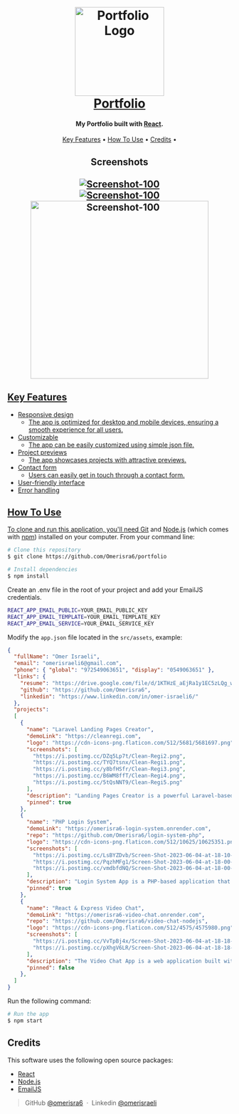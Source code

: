 <h1 align="center">
  <br>
  <a href="https://omer-israeli.com/"><img src="https://i.postimg.cc/cJ4Gz1Pc/logo-o-right.png" alt="Portfolio Logo" width="200"></a>
  <br>
  <a href="https://omer-israeli.com/">Portfolio</a>
  <br>
</h1>

<h4 align="center">My Portfolio built with <a href="https://react.dev/" target="_blank">React</a>.</h4>
<p align="center"></p>
<p align="center">
  <a href="#key-features">Key Features</a> •
  <a href="#how-to-use">How To Use</a> •
  <a href="#credits">Credits</a> •
</p>
<h2 align="center">
  Screenshots
  <br>
  <br>
  <a href="https://omer-israeli.com/"><img src="https://i.postimg.cc/MHJRWL7d/Screenshot-121.png" alt="Screenshot-100" border="0" /></a>
  <br>
  <a href="https://omer-israeli.com/"><img src="https://i.postimg.cc/0ydhs6Sw/Capture.png" alt="Screenshot-100" border="0" /></a>
  <br>
  <a href="https://omer-israeli.com/"><img src="https://i.postimg.cc/vB3XDbm3/Portfolio.png" alt="Screenshot-100" border="0" height="400">
</h2>


## Key Features

* Responsive design 
  - The app is optimized for desktop and mobile devices, ensuring a smooth experience for all users.
* Customizable
  - The app can be easily customized using simple json file.
* Project previews
  - The app showcases projects with attractive previews.
* Contact form
  - Users can easily get in touch through a contact form.
* User-friendly interface
* Error handling

## How To Use

To clone and run this application, you'll need [Git](https://git-scm.com) and [Node.js](https://nodejs.org/en/download/) (which comes with [npm](http://npmjs.com)) installed on your computer. From your command line:

```bash
# Clone this repository
$ git clone https://github.com/Omerisra6/portfolio

# Install dependencies
$ npm install
```

Create an .env file in the root of your project and add your EmailJS credentials.
<br>
```bash
REACT_APP_EMAIL_PUBLIC=YOUR_EMAIL_PUBLIC_KEY
REACT_APP_EMAIL_TEMPLATE=YOUR_EMAIL_TEMPLATE_KEY
REACT_APP_EMAIL_SERVICE=YOUR_EMAIL_SERVICE_KEY
```

Modify the `app.json` file located in the `src/assets`, example:
```json
{
  "fullName": "Omer Israeli",
  "email": "omerisraeli6@gmail.com",
  "phone": { "global": "972549063651", "display": "0549063651" },
  "links": { 
    "resume": "https://drive.google.com/file/d/1KTHzE_aEjRa1y1EC5zLQg_w2Idz3Qjj4/view?usp=sharing",
    "github": "https://github.com/Omerisra6",
    "linkedin": "https://www.linkedin.com/in/omer-israeli6/"
  },
  "projects": 
  [
    {
      "name": "Laravel Landing Pages Creator",
      "demoLink": "https://cleanregi.com",
      "logo": "https://cdn-icons-png.flaticon.com/512/5681/5681697.png",
      "screenshots": [
        "https://i.postimg.cc/DZq5Lp7t/Clean-Regi2.png",
        "https://i.postimg.cc/TYQ7tsnx/Clean-Regi1.png",
        "https://i.postimg.cc/y8bfHSfr/Clean-Regi3.png",
        "https://i.postimg.cc/B6WM8ffT/Clean-Regi4.png",
        "https://i.postimg.cc/5tQsNNT9/Clean-Regi5.png"
      ],
      "description": "Landing Pages Creator is a powerful Laravel-based platform designed to streamline the process of building landing pages for event registration.\n\nWith its user-friendly interface and efficient features, users can create customized landing pages in a matter of minutes.\n\nOne of the standout features of Landing Pages Creator is its speed. The platform is optimized to deliver fast loading times, ensuring that potential attendees have a seamless experience when accessing landing pages.\n\nCustomizability is another key aspect of Landing Pages Creator. Users have full control over the colors used on their landing pages, allowing them to match the branding and aesthetics of their events. The drag and drop interface enables easy construction of pages using a library of pre-prepared questions, providing a smooth and intuitive user experience.\n\nTo manage the number of attendees, Landing Pages Creator allows users to set a maximum guest limit. Additionally, there is an option to import a guest list via an Excel file. This feature ensures that only individuals included in the list can register for the event, providing precise control over attendance.\n\nFor more complex event registrations, the platform supports nested questions. This means that certain questions can be dependent on the answers to previous questions, allowing for a dynamic and tailored registration experience.\n\nAll past projects are conveniently accessible from the user's dashboard, where they can view and manage them. The final guests list can be downloaded directly from the dashboard, ensuring all necessary information is readily available.\n\nLanding Pages Creator supports both English and Hebrew languages, catering to a wider audience. The responsive design ensures that the landing pages adapt to different screen sizes and devices, providing a consistent and user-friendly experience across platforms.\n\nTo ensure security, all user registrations include email validation. This verification step adds an extra layer of protection and safeguards the integrity of the event registration process.",
      "pinned": true
    },
    {
      "name": "PHP Login System",
      "demoLink": "https://omerisra6-login-system.onrender.com",
      "repo": "https://github.com/Omerisra6/login-system-php",
      "logo": "https://cdn-icons-png.flaticon.com/512/10625/10625351.png",
      "screenshots": [
        "https://i.postimg.cc/LsBYZDvb/Screen-Shot-2023-06-04-at-18-10-02.png",
        "https://i.postimg.cc/PqzhMFg1/Screen-Shot-2023-06-04-at-18-00-29.png",
        "https://i.postimg.cc/vmdbfdNQ/Screen-Shot-2023-06-04-at-18-00-46.png"
      ],
      "description": "Login System App is a PHP-based application that provides a secure and user-friendly login system. It offers various features and functionalities to ensure smooth user authentication and management.\n\nThe app is designed with Docker compatibility, allowing for easy deployment and containerization. Testing and debugging are integral parts of the development process, ensuring that the app functions as expected.\n\nWith its responsive design, Login System App delivers a seamless experience across desktop and mobile devices. The user interface is designed to be intuitive and user-friendly, providing a smooth login process.\n\nUser data is stored in a CSV database, enabling easy management and portability. The app also offers live user tracking, providing real-time information on logged-in users. This feature offers insights into user activity and enhances system monitoring.\n\nLogin System App provides detailed user information, including IP addresses, operating systems, login counts, last update time, and registration time. This data can be valuable for user analysis and system administration.\n\nThe app effectively handles user sessions, ensuring secure access and seamless navigation throughout the application. Error handling is implemented to enhance the app's reliability and user experience.\n\nTo use the Login System App, Git, PHP, and Docker need to be installed on the local computer. The app can be cloned from the GitHub repository and run using Docker commands.\n\nThe software utilizes open-source packages such as PHP, Docker, and Pest.",
      "pinned": true
    },
    {
      "name": "React & Express Video Chat",
      "demoLink": "https://omerisra6-video-chat.onrender.com",
      "repo": "https://github.com/Omerisra6/video-chat-nodejs",
      "logo": "https://cdn-icons-png.flaticon.com/512/4575/4575980.png",
      "screenshots": [
        "https://i.postimg.cc/VvTpBj4x/Screen-Shot-2023-06-04-at-18-18-56.png",
        "https://i.postimg.cc/pXhgV6LR/Screen-Shot-2023-06-04-at-18-18-34.png"
      ],
      "description": "The Video Chat App is a web application built with React and Node.js that enables users to engage in real-time video chat sessions. The app provides a user-friendly interface and is optimized for both desktop and mobile devices, ensuring a smooth experience for all users.\n\nParticipants can join group video chat sessions, allowing multiple users to interact simultaneously. To ensure privacy and security, access to chat rooms is restricted to users with the room PIN. The app includes testing and debugging features to ensure its proper functionality, as well as error handling capabilities to inform users of any issues that may occur.\n\nIt utilizes WebRTC technology, specifically the PeerJS library, for real-time audio and video communication between users. WebSocket communication is implemented for efficient management of rooms and users.\n\nThe app relies on open source packages such as React, Node.js, PeerJS, and Socket.IO.\n\n",
      "pinned": false
    },
  ]
}
```

Run the following command:
```bash
# Run the app
$ npm start
```

## Credits

This software uses the following open source packages:

- [React](https://react.dev/)
- [Node.js](https://nodejs.org/)
- [EmailJS](https://www.emailjs.com/)


> GitHub [@omerisra6](https://github.com/Omerisra6) &nbsp;&middot;&nbsp;
> Linkedin [@omerisraeli](https://www.linkedin.com/in/omer-israeli6/)

